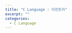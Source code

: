 ```yaml
---
title: "C Language : 이진트리"
excerpt: ""
categories:
  - C Language
---
```


<br>

<br>



<br>

<br>
